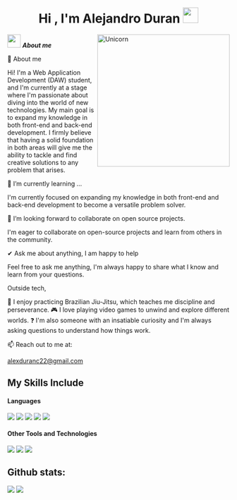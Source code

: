 <h1 align="center"><b>Hi , I'm Alejandro Duran </b><img src="https://media.giphy.com/media/hvRJCLFzcasrR4ia7z/giphy.gif" width="35"></h1>
<!--  -->
<img align="right" width=300px alt="Unicorn" src="https://c.tenor.com/GN73MKBawZYAAAAi/busy-cute.gif" />

<img src="https://media.giphy.com/media/ObNTw8Uzwy6KQ/giphy.gif" width="30px">&nbsp;***About me***

👋 About me

Hi! I'm a Web Application Development (DAW) student, and I'm currently at a stage where I'm passionate about diving into the world of new technologies. My main goal is to expand my knowledge in both front-end and back-end development. I firmly believe that having a solid foundation in both areas will give me the ability to tackle and find creative solutions to any problem that arises.

🌱 I’m currently learning ...

I'm currently focused on expanding my knowledge in both front-end and back-end development to become a versatile problem solver.

👯 I’m looking forward to collaborate on open source projects.

I'm eager to collaborate on open-source projects and learn from others in the community.

✔ Ask me about anything, I am happy to help

Feel free to ask me anything, I'm always happy to share what I know and learn from your questions.

Outside tech,

💜 I enjoy practicing Brazilian Jiu-Jitsu, which teaches me discipline and perseverance.
🎮 I love playing video games to unwind and explore different worlds.
❓ I'm also someone with an insatiable curiosity and I'm always asking questions to understand how things work.

📫 Reach out to me at:

alexduranc22@gmail.com

## My Skills Include

<h4> Languages </h4>
<span> 
  <img src="https://img.shields.io/badge/HTML5-E34F26?style=for-the-badge&logo=html5&logoColor=white">
  <img src="https://img.shields.io/badge/CSS3-1572B6?style=for-the-badge&logo=css3&logoColor=white">
  <img src="https://img.shields.io/badge/JavaScript-F7DF1E?style=for-the-badge&logo=javascript&logoColor=black">
  <img src="https://img.shields.io/badge/Java-ED8B00?style=for-the-badge&logo=java&logoColor=white">
  <img src="https://img.shields.io/badge/python-3670A0?style=for-the-badge&logo=python&logoColor=ffdd54">
 


</span>


<h4> Other Tools and Technologies </h4>
<span>
  <img src="https://img.shields.io/badge/Git-F05032?style=for-the-badge&logo=git&logoColor=white">
  <img src="https://img.shields.io/badge/Notion-%23000000.svg?style=for-the-badge&logo=notion&logoColor=white">
  <img src="https://img.shields.io/badge/MySQL-00000F?style=for-the-badge&logo=mysql&logoColor=white">




</span>



<h2>Github stats:</h2> 

[![](https://github-readme-stats.vercel.app/api?username=alexd2212&show_icons=true&theme=tokyonight&hide_border=true&locale=en)](https://github.com/valentinawerle)
[![](https://github-readme-streak-stats.herokuapp.com/?user=alexd2212&theme=material-palenight)](https://github.com/valentinawerle)
</div>

